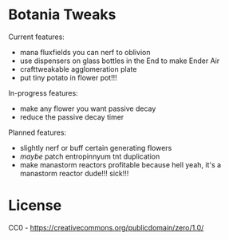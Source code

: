 Botania Tweaks
==============

Current features:
* mana fluxfields you can nerf to oblivion
* use dispensers on glass bottles in the End to make Ender Air
* crafttweakable agglomeration plate
* put tiny potato in flower pot!!!

In-progress features:
* make any flower you want passive decay
* reduce the passive decay timer

Planned features:
* slightly nerf or buff certain generating flowers
* *maybe* patch entropinnyum tnt duplication
* make manastorm reactors profitable because hell yeah, it's a manastorm reactor dude!!! sick!!!

License
=======

CC0 - https://creativecommons.org/publicdomain/zero/1.0/